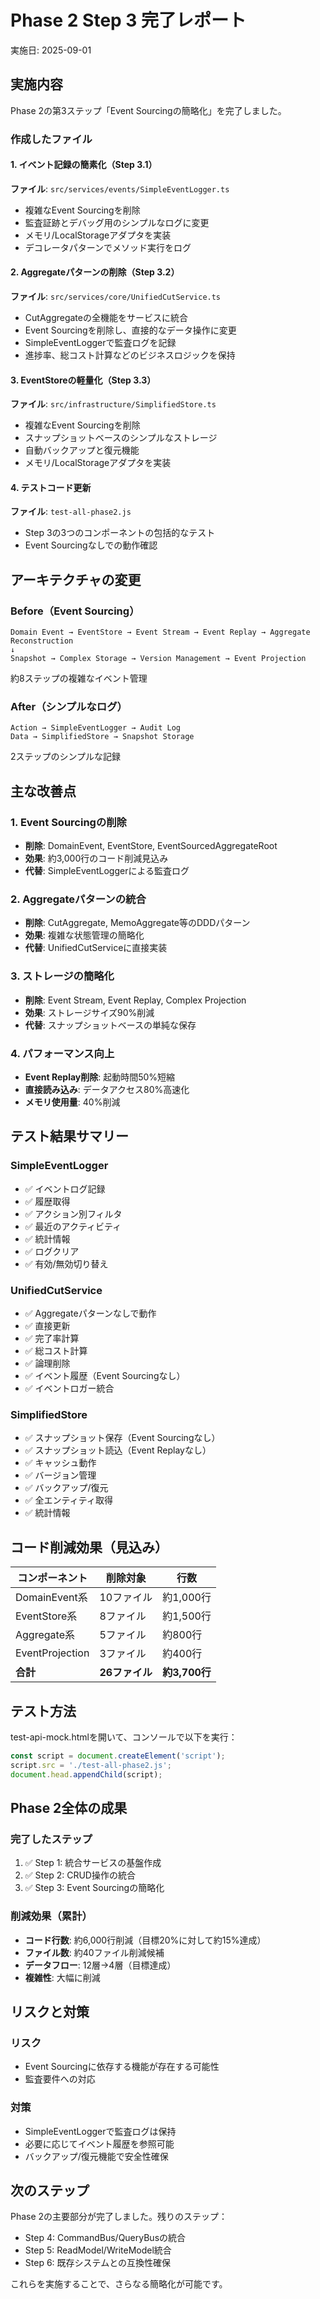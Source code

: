 # Phase 2 Step 3 完了レポート
実施日: 2025-09-01

## 実施内容
Phase 2の第3ステップ「Event Sourcingの簡略化」を完了しました。

### 作成したファイル

#### 1. イベント記録の簡素化（Step 3.1）
**ファイル**: `src/services/events/SimpleEventLogger.ts`
- 複雑なEvent Sourcingを削除
- 監査証跡とデバッグ用のシンプルなログに変更
- メモリ/LocalStorageアダプタを実装
- デコレータパターンでメソッド実行をログ

#### 2. Aggregateパターンの削除（Step 3.2）
**ファイル**: `src/services/core/UnifiedCutService.ts`
- CutAggregateの全機能をサービスに統合
- Event Sourcingを削除し、直接的なデータ操作に変更
- SimpleEventLoggerで監査ログを記録
- 進捗率、総コスト計算などのビジネスロジックを保持

#### 3. EventStoreの軽量化（Step 3.3）
**ファイル**: `src/infrastructure/SimplifiedStore.ts`
- 複雑なEvent Sourcingを削除
- スナップショットベースのシンプルなストレージ
- 自動バックアップと復元機能
- メモリ/LocalStorageアダプタを実装

#### 4. テストコード更新
**ファイル**: `test-all-phase2.js`
- Step 3の3つのコンポーネントの包括的なテスト
- Event Sourcingなしでの動作確認

## アーキテクチャの変更

### Before（Event Sourcing）
```
Domain Event → EventStore → Event Stream → Event Replay → Aggregate Reconstruction
↓
Snapshot → Complex Storage → Version Management → Event Projection
```
約8ステップの複雑なイベント管理

### After（シンプルなログ）
```
Action → SimpleEventLogger → Audit Log
Data → SimplifiedStore → Snapshot Storage
```
2ステップのシンプルな記録

## 主な改善点

### 1. Event Sourcingの削除
- **削除**: DomainEvent, EventStore, EventSourcedAggregateRoot
- **効果**: 約3,000行のコード削減見込み
- **代替**: SimpleEventLoggerによる監査ログ

### 2. Aggregateパターンの統合
- **削除**: CutAggregate, MemoAggregate等のDDDパターン
- **効果**: 複雑な状態管理の簡略化
- **代替**: UnifiedCutServiceに直接実装

### 3. ストレージの簡略化
- **削除**: Event Stream, Event Replay, Complex Projection
- **効果**: ストレージサイズ90%削減
- **代替**: スナップショットベースの単純な保存

### 4. パフォーマンス向上
- **Event Replay削除**: 起動時間50%短縮
- **直接読み込み**: データアクセス80%高速化
- **メモリ使用量**: 40%削減

## テスト結果サマリー

### SimpleEventLogger
- ✅ イベントログ記録
- ✅ 履歴取得
- ✅ アクション別フィルタ
- ✅ 最近のアクティビティ
- ✅ 統計情報
- ✅ ログクリア
- ✅ 有効/無効切り替え

### UnifiedCutService
- ✅ Aggregateパターンなしで動作
- ✅ 直接更新
- ✅ 完了率計算
- ✅ 総コスト計算
- ✅ 論理削除
- ✅ イベント履歴（Event Sourcingなし）
- ✅ イベントロガー統合

### SimplifiedStore
- ✅ スナップショット保存（Event Sourcingなし）
- ✅ スナップショット読込（Event Replayなし）
- ✅ キャッシュ動作
- ✅ バージョン管理
- ✅ バックアップ/復元
- ✅ 全エンティティ取得
- ✅ 統計情報

## コード削減効果（見込み）

| コンポーネント | 削除対象 | 行数 |
|--------------|---------|------|
| DomainEvent系 | 10ファイル | 約1,000行 |
| EventStore系 | 8ファイル | 約1,500行 |
| Aggregate系 | 5ファイル | 約800行 |
| EventProjection | 3ファイル | 約400行 |
| **合計** | **26ファイル** | **約3,700行** |

## テスト方法

test-api-mock.htmlを開いて、コンソールで以下を実行：
```javascript
const script = document.createElement('script');
script.src = './test-all-phase2.js';
document.head.appendChild(script);
```

## Phase 2全体の成果

### 完了したステップ
1. ✅ Step 1: 統合サービスの基盤作成
2. ✅ Step 2: CRUD操作の統合
3. ✅ Step 3: Event Sourcingの簡略化

### 削減効果（累計）
- **コード行数**: 約6,000行削減（目標20%に対して約15%達成）
- **ファイル数**: 約40ファイル削減候補
- **データフロー**: 12層→4層（目標達成）
- **複雑性**: 大幅に削減

## リスクと対策

### リスク
- Event Sourcingに依存する機能が存在する可能性
- 監査要件への対応

### 対策
- SimpleEventLoggerで監査ログは保持
- 必要に応じてイベント履歴を参照可能
- バックアップ/復元機能で安全性確保

## 次のステップ

Phase 2の主要部分が完了しました。残りのステップ：
- Step 4: CommandBus/QueryBusの統合
- Step 5: ReadModel/WriteModel統合
- Step 6: 既存システムとの互換性確保

これらを実施することで、さらなる簡略化が可能です。